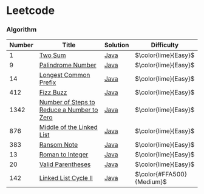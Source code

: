 # Leetcode
### Algorithm
| Number | Title | Solution                                                                                                     | Difficulty             |
|--------| ----- |--------------------------------------------------------------------------------------------------------------|------------------------|
| 1      |[Two Sum](https://leetcode.com/problems/two-sum/) | [Java](./algorithms/q1_two_sum/TwoSum.java)                                                                  | $\color{lime}{Easy}$   |
| 9      |[Palindrome Number](https://leetcode.com/problems/palindrome-number/) | [Java](./algorithms/q9_palindrome_number/PalindromeNumber.java)                                              | $\color{lime}{Easy}$   |
| 14     |[Longest Common Prefix](https://leetcode.com/problems/longest-common-prefix/description/) | [Java](./algorithms/q14_longest_common_prefix/LongestCommonPrefix.java)                                      | $\color{lime}{Easy}$   |
| 412    |[Fizz Buzz](https://leetcode.com/problems/fizz-buzz/) | [Java](.algorithms/q412_fizz_buzz/FizzBuzz.java)                                                             | $\color{lime}{Easy}$   |
| 1342   |[Number of Steps to Reduce a Number to Zero](https://leetcode.com/problems/number-of-steps-to-reduce-a-number-to-zero/description/) | [Java](.algorithms/q1342_number_of_steps_to_reduce_a_number_to_zero/NumberOfStepsToReduceANumberToZero.java) | $\color{lime}{Easy}$   |
| 876    |[Middle of the Linked List](https://leetcode.com/problems/middle-of-the-linked-list/description/) | [Java](.algorithms/q876_middle_of_the_linked_list/MiddleOfTheLinkedList.java)                                | $\color{lime}{Easy}$   |
| 383    |[Ransom Note](https://leetcode.com/problems/ransom-note/) | [Java](.algorithms/q383_ransom_note/RansomNote.java)                                                         | $\color{lime}{Easy}$   |
| 13     |[Roman to Integer](https://leetcode.com/problems/roman-to-integer/) | [Java](.algorithms/q13_roman_to_integer/RomanToInteger.java)                                                 | $\color{lime}{Easy}$   |
| 20     |[Valid Parentheses](https://leetcode.com/problems/valid-parentheses/) | [Java](.algorithms/q20_valid_parentheses/ValidParentheses.java)                                              | $\color{lime}{Easy}$   |
| 142    |[Linked List Cycle II ](https://leetcode.com/problems/linked-list-cycle-ii/) | [Java](.leetcode/blob/main/algorithms/q142_linked_list_cycle_2/LinkedListCycleII.java)                       | $\color{#FFA500}{Medium}$ |

